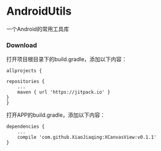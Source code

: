 # AndroidUtils
一个Android的常用工具库

### Download

打开项目根目录下的build.gradle，添加以下内容：

	allprojects {

    repositories {
       	...
       	maven { url 'https://jitpack.io' }
    }
    }
  
  
打开APP的build.gradle，添加以下内容：

	dependencies {
    	...
    	compile 'com.github.XiaoJiaqing:XCanvasView:v0.1.1'
	}
	
